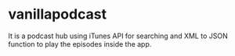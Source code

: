 # vanillapodcast
 It is a podcast hub using iTunes API for searching and XML to JSON function to play the episodes inside the app.
